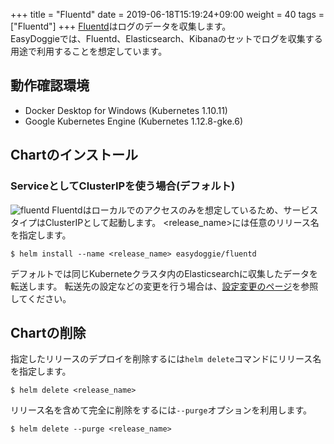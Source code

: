 +++
title = "Fluentd"
date =  2019-06-18T15:19:24+09:00
weight = 40
tags = ["Fluentd"]
+++
[Fluentd](https://www.fluentd.org/)はログのデータを収集します。  
EasyDoggieでは、Fluentd、Elasticsearch、Kibanaのセットでログを収集する用途で利用することを想定しています。

## 動作確認環境
* Docker Desktop for Windows (Kubernetes 1.10.11)
* Google Kubernetes Engine (Kubernetes 1.12.8-gke.6)

## Chartのインストール
### ServiceとしてClusterIPを使う場合(デフォルト)
![fluentd](../../img/fluentd.png)
Fluentdはローカルでのアクセスのみを想定しているため、サービスタイプはClusterIPとして起動します。
\<release_name\>には任意のリリース名を指定します。
```console
$ helm install --name <release_name> easydoggie/fluentd
```
デフォルトでは同じKuberneteクラスタ内のElasticsearchに収集したデータを転送します。
転送先の設定などの変更を行う場合は、[設定変更のページ](../config/fkuentd)を参照してください。

## Chartの削除
指定したリリースのデプロイを削除するには`helm delete`コマンドにリリース名を指定します。
```console
$ helm delete <release_name> 
```
リリース名を含めて完全に削除をするには`--purge`オプションを利用します。
```console
$ helm delete --purge <release_name> 
```